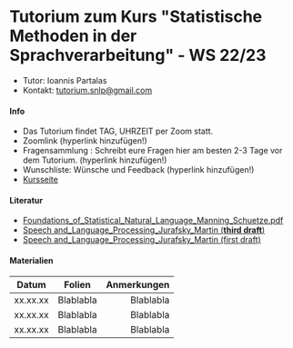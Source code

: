 # Tutorium zum Kurs "Statistische Methoden in der Sprachverarbeitung" - WS 22/23

* Tutor: Ioannis Partalas
* Kontakt: tutorium.snlp@gmail.com


#### Info
* Das Tutorium findet TAG, UHRZEIT per Zoom statt.
* Zoomlink (hyperlink hinzufügen!)
* Fragensammlung : Schreibt eure Fragen hier am besten 2-3 Tage vor dem Tutorium. (hyperlink hinzufügen!)
* Wunschliste: Wünsche und Feedback (hyperlink hinzufügen!)
* [Kursseite](https://www.cis.uni-muenchen.de/~schmid/lehre/StatNLP/)


#### Literatur
* [Foundations_of_Statistical_Natural_Language_Manning_Schuetze.pdf](https://github.com/i-partalas/Tutorium-zum-Kurs-Statistische-Methoden-in-der-Sprachverarbeitung-WS22-23/blob/main/Foundations_of_Statistical_Natural_Language_Manning_Schuetze.pdf)
* [Speech and_Language_Processing_Jurafsky_Martin (**third draft**)](https://web.stanford.edu/~jurafsky/slp3/)
* [Speech and_Language_Processing_Jurafsky_Martin (first draft)](https://github.com/i-partalas/Tutorium-zum-Kurs-Statistische-Methoden-in-der-Sprachverarbeitung-WS22-23/blob/main/Speech_and_Language_Processing_Jurafsky_Martin.pdf)



#### Materialien


|    Datum      |    Folien    |    Anmerkungen    |
|---------------|:------------:|------------------:|
| xx.xx.xx  |  Blablabla       |        Blablabla        |
| xx.xx.xx       |  Blablabla        |          Blablabla        |
| xx.xx.xx       |  Blablabla        |          Blablabla        |


